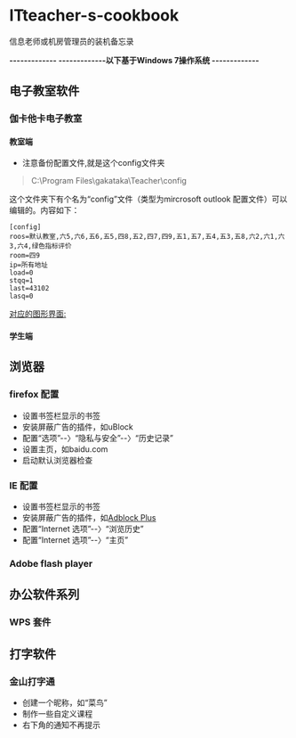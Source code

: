 # ITteacher-s-cookbook
信息老师或机房管理员的装机备忘录

**------------- -------------以下基于Windows 7操作系统 -------------**
## 电子教室软件
### 伽卡他卡电子教室
#### 教室端
- 注意备份配置文件,就是这个config文件夹
> C:\Program Files\gakataka\Teacher\config

这个文件夹下有个名为“config”文件（类型为mircrosoft outlook 配置文件）可以编辑的。内容如下：
```
[config]
roos=默认教室,六5,六6,五6,五5,四8,五2,四7,四9,五1,五7,五4,五3,五8,六2,六1,六3,六4,绿色指标评价
room=四9
ip=所有地址
load=0
stqq=1
last=43102
lasq=0
```
[对应的图形界面:]( ITteacher-s-cookbook/无标题.png )

#### 学生端
## 浏览器
### firefox 配置
- 设置书签栏显示的书签
- 安装屏蔽广告的插件，如uBlock
- 配置“选项”--〉“隐私与安全”--〉“历史记录”
- 设置主页，如baidu.com
- 启动默认浏览器检查

### IE 配置
- 设置书签栏显示的书签
- 安装屏蔽广告的插件，如[Adblock Plus](https://adblockplus.org/zh_CN/internet-explorer)
- 配置“Internet 选项”--〉“浏览历史”
- 配置“Internet 选项”--〉“主页”
### Adobe flash player
## 办公软件系列
### WPS 套件
## 打字软件
### 金山打字通
- 创建一个昵称，如“菜鸟”
- 制作一些自定义课程
- 右下角的通知不再提示
